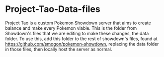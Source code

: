 # Project-Tao-Data-files
Project Tao is a custom Pokemon Showdown server that aims to create balance and make every Pokemon viable. This is the folder from Showdown's files that we are editing to make these changes, the data folder. To use this, add this folder to the rest of showdown's files, found at https://github.com/smogon/pokemon-showdown, replacing the data folder in those files, then locally host the server as normal.
